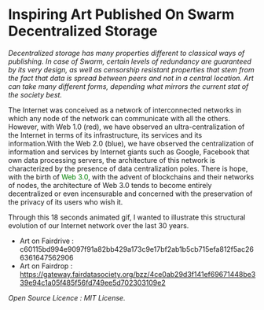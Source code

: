 # Inspiring Art Published On Swarm Decentralized Storage # 
<i>Decentralized storage has many properties different to classical ways of publishing. In case of Swarm, certain levels of redundancy are guaranteed by its very design, as well as censorship resistant properties that stem from the fact that data is spread between peers and not in a central location. Art can take many different forms, depending what mirrors the current stat of the society best.</i>
  
The Internet was conceived as a network of interconnected networks in which any node of the network can communicate with all the others. However, with Web 1.0 (red), we have observed an ultra-centralization of the Internet in terms of its infrastructure, its services and its information.With the Web 2.0 (blue), we have observed the centralization of information and services by Internet giants such as Google, Facebook that own data processing servers, the architecture of this network is characterized by the presence of data centralization poles. There is hope, with the birth of <span style="color: green">Web 3.0</span>, with the advent of blockchains and their networks of nodes, the architecture of Web 3.0 tends to become entirely decentralized or even incensurable and concerned with the preservation of the privacy of its users who wish it. 

Through this 18 seconds animated gif, I wanted to illustrate this structural evolution of our Internet network over the last 30 years.
  
- Art on Fairdrive : c60115bd994e9097f91a82bb429a173c9e17bf2ab1b5cb715efa812f5ac266361647562906
- Art on Fairdrop : https://gateway.fairdatasociety.org/bzz/4ce0ab29d3f141ef69671448be339e94c1a05f485f56fd749ee5d702303109e2
  
<i>Open Source Licence : MIT License.</i>
 

